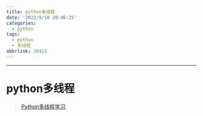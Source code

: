 ```yaml
---
title: python多线程
date: '2022/9/10 20:46:25'
categories:
  - python
tags:
  - python
  - 多线程
abbrlink: 30423
---
```


---



# python多线程

> [Python多线程学习](https://www.jianshu.com/p/216bb40e9570)

